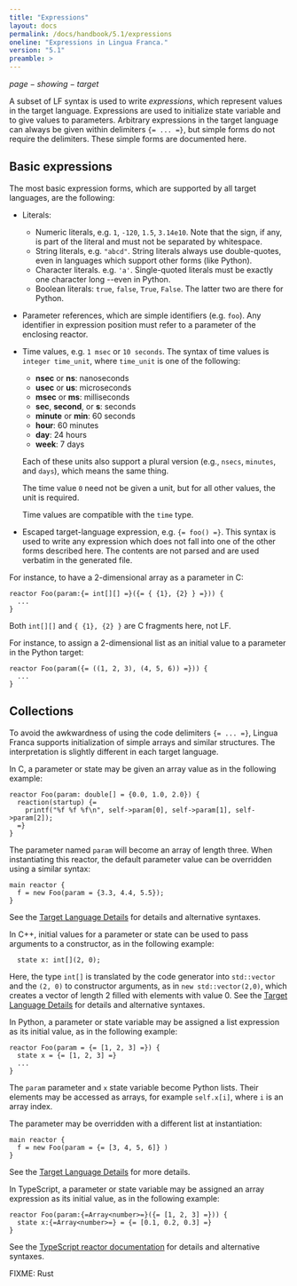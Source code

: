```yaml
---
title: "Expressions"
layout: docs
permalink: /docs/handbook/5.1/expressions
oneline: "Expressions in Lingua Franca."
version: "5.1"
preamble: >
---
```


$page-showing-target$

A subset of LF syntax is used to write _expressions_, which represent values in the target language. Expressions are used to initialize state variable and to give values to parameters. Arbitrary expressions in the target language can always be given within delimiters `{= ... =}`, but simple forms do not require the delimiters. These simple forms are documented here.

## Basic expressions

The most basic expression forms, which are supported by all target languages, are the following:

- Literals:
  - Numeric literals, e.g. `1`, `-120`, `1.5`, `3.14e10`. Note that the sign, if any, is part of the literal and must not be separated by whitespace.
  - String literals, e.g. `"abcd"`. String literals always use double-quotes, even in languages which support other forms (like Python).
  - Character literals. e.g. `'a'`. Single-quoted literals must be exactly one character long --even in Python.
  - Boolean literals: `true`, `false`, `True`, `False`. The latter two are there for Python.
- Parameter references, which are simple identifiers (e.g. `foo`). Any identifier in expression position must refer to a parameter of the enclosing reactor.
- Time values, e.g. `1 msec` or `10 seconds`. The syntax of time values is `integer time_unit`, where `time_unit` is one of the following:

  - **nsec** or **ns**: nanoseconds
  - **usec** or **us**: microseconds
  - **msec** or **ms**: milliseconds
  - **sec**, **second**, or **s**: seconds
  - **minute** or **min**: 60 seconds
  - **hour**: 60 minutes
  - **day**: 24 hours
  - **week**: 7 days

  Each of these units also support a plural version (e.g., `nsecs`, `minutes`, and `days`), which means the same thing.

  The time value `0` need not be given a unit, but for all other values, the unit is required.

  Time values are compatible with the `time` type.

- Escaped target-language expression, e.g. `{= foo() =}`. This syntax is used to write any expression which does not fall into one of the other forms described here. The contents are not parsed and are used verbatim in the generated file.

<div class="lf-c">

For instance, to have a 2-dimensional array as a parameter in C:

```lf-c
reactor Foo(param:{= int[][] =}({= { {1}, {2} } =})) {
  ...
}
```

Both `int[][]` and `{ {1}, {2} }` are C fragments here, not LF.

</div>

<div class="lf-py">

For instance, to assign a 2-dimensional list as an initial value to a parameter
in the Python target:

```lf-py
reactor Foo(param({= ((1, 2, 3), (4, 5, 6)) =})) {
  ...
}
```

</div>

## Collections

<div class="lf-c lf-cpp lf-ts lf-rs">

To avoid the awkwardness of using the code delimiters `{= ... =}`, Lingua Franca supports initialization of simple arrays and similar structures. The interpretation is slightly different in each target language.

</div>

<div class="lf-c">

In C, a parameter or state may be given an array value as in the following example:

```lf-c
reactor Foo(param: double[] = {0.0, 1.0, 2.0}) {
  reaction(startup) {=
    printf("%f %f %f\n", self->param[0], self->param[1], self->param[2]);
  =}
}
```

The parameter named `param` will become an array of length three. When instantiating this reactor, the default parameter value can be overridden using a similar syntax:

```lf-c
main reactor {
  f = new Foo(param = {3.3, 4.4, 5.5});
}
```

See the [Target Language Details](/docs/handbook/target-language-details) for details and alternative syntaxes.

</div>

<div class="lf-cpp">

In C++, initial values for a parameter or state can be used to pass arguments to a constructor, as in the following example:

```lf-cpp
  state x: int[](2, 0);
```

Here, the type `int[]` is translated by the code generator into `std::vector` and the `(2, 0)` to constructor arguments, as in `new std::vector(2,0)`, which creates a vector of length 2 filled with elements with value 0. See the [Target Language Details](/docs/handbook/target-language-details) for details and alternative syntaxes.

</div>

<div class="lf-py">

In Python, a parameter or state variable may be assigned a list expression as its initial value, as in the following example:

```lf-py
reactor Foo(param = {= [1, 2, 3] =}) {
  state x = {= [1, 2, 3] =}
  ...
}
```

The `param` parameter and `x` state variable become Python lists.
Their elements may be accessed as arrays, for example `self.x[i]`, where `i` is an array index.

The parameter may be overridden with a different list at instantiation:

```lf-py
main reactor {
  f = new Foo(param = {= [3, 4, 5, 6]} )
}
```

See the [Target Language Details](/docs/handbook/target-language-details) for more details.

</div>

<div class="lf-ts">

In TypeScript, a parameter or state variable may be assigned an array expression as its initial value, as in the following example:

```lf-ts
reactor Foo(param:{=Array<number>=}({= [1, 2, 3] =})) {
  state x:{=Array<number>=} = {= [0.1, 0.2, 0.3] =}
}
```

See the [TypeScript reactor documentation](/docs/handbook/target-language-details) for details and alternative syntaxes.

</div>

<div class="lf-rs warning">

FIXME: Rust

</div>
